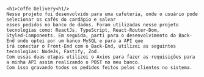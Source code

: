     <h1>Coffe Delivery<h1/>
    Nesse projeto foi desenvolvido para uma cafeteria, onde o usuário pode selecionar os cafés do cardápio e salvar 
    esses pedidos no banco de dados. Foram utilizadas nesse projeto tecnologias como: ReactJs, TypeScript, React-Router-Dom, 
    Styled-Components. Em seguida, parti para o desenvolvimento do Back-End onde optei por um banco MySQL e para a API que
    irá conectar o Front-End com o Back-End, utilizei as seguintes tecnologias: NodeJs, Fastify, Zod.
    Com essas duas etapas utilizei o Axios para fazer as requisições para a minha API assim realizando o POST no meu banco. 
    Com isso gravando todos os pedidos feitos pelos clientes no sistema.
